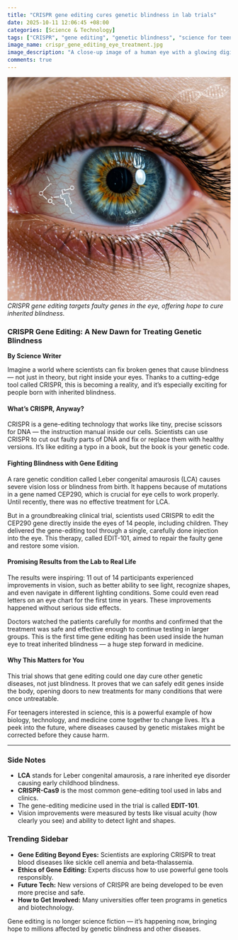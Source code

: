 ```yaml
---
title: "CRISPR gene editing cures genetic blindness in lab trials"
date: 2025-10-11 12:06:45 +08:00
categories: [Science & Technology]
tags: ["CRISPR", "gene editing", "genetic blindness", "science for teens", "biotechnology"]
image_name: crispr_gene_editing_eye_treatment.jpg
image_description: "A close-up image of a human eye with a glowing digital overlay representing gene editing technology. The image combines a realistic eye photo with illustrated molecular structures of CRISPR-Cas9 editing tools and DNA strands, symbolizing the gene therapy process targeting inherited blindness."
comments: true
---
```



![CRISPR gene editing targets faulty genes in the eye, offering hope to cure inherited blindness.](/assets/images/crispr_gene_editing_eye_treatment.jpg)
*CRISPR gene editing targets faulty genes in the eye, offering hope to cure inherited blindness.*

<!-- Image Description: A close-up image of a human eye with a glowing digital overlay representing gene editing technology. The image combines a realistic eye photo with illustrated molecular structures of CRISPR-Cas9 editing tools and DNA strands, symbolizing the gene therapy process targeting inherited blindness. -->


### CRISPR Gene Editing: A New Dawn for Treating Genetic Blindness

**By Science Writer**

Imagine a world where scientists can fix broken genes that cause blindness — not just in theory, but right inside your eyes. Thanks to a cutting-edge tool called CRISPR, this is becoming a reality, and it’s especially exciting for people born with inherited blindness.

#### What’s CRISPR, Anyway?
CRISPR is a gene-editing technology that works like tiny, precise scissors for DNA — the instruction manual inside our cells. Scientists can use CRISPR to cut out faulty parts of DNA and fix or replace them with healthy versions. It’s like editing a typo in a book, but the book is your genetic code.

#### Fighting Blindness with Gene Editing
A rare genetic condition called Leber congenital amaurosis (LCA) causes severe vision loss or blindness from birth. It happens because of mutations in a gene named CEP290, which is crucial for eye cells to work properly. Until recently, there was no effective treatment for LCA.

But in a groundbreaking clinical trial, scientists used CRISPR to edit the CEP290 gene directly inside the eyes of 14 people, including children. They delivered the gene-editing tool through a single, carefully done injection into the eye. This therapy, called EDIT-101, aimed to repair the faulty gene and restore some vision.

#### Promising Results from the Lab to Real Life
The results were inspiring: 11 out of 14 participants experienced improvements in vision, such as better ability to see light, recognize shapes, and even navigate in different lighting conditions. Some could even read letters on an eye chart for the first time in years. These improvements happened without serious side effects.

Doctors watched the patients carefully for months and confirmed that the treatment was safe and effective enough to continue testing in larger groups. This is the first time gene editing has been used inside the human eye to treat inherited blindness — a huge step forward in medicine.

#### Why This Matters for You
This trial shows that gene editing could one day cure other genetic diseases, not just blindness. It proves that we can safely edit genes inside the body, opening doors to new treatments for many conditions that were once untreatable.

For teenagers interested in science, this is a powerful example of how biology, technology, and medicine come together to change lives. It’s a peek into the future, where diseases caused by genetic mistakes might be corrected before they cause harm.

---

### Side Notes
- **LCA** stands for Leber congenital amaurosis, a rare inherited eye disorder causing early childhood blindness.
- **CRISPR-Cas9** is the most common gene-editing tool used in labs and clinics.
- The gene-editing medicine used in the trial is called **EDIT-101**.
- Vision improvements were measured by tests like visual acuity (how clearly you see) and ability to detect light and shapes.

### Trending Sidebar
- **Gene Editing Beyond Eyes:** Scientists are exploring CRISPR to treat blood diseases like sickle cell anemia and beta-thalassemia.
- **Ethics of Gene Editing:** Experts discuss how to use powerful gene tools responsibly.
- **Future Tech:** New versions of CRISPR are being developed to be even more precise and safe.
- **How to Get Involved:** Many universities offer teen programs in genetics and biotechnology.

Gene editing is no longer science fiction — it’s happening now, bringing hope to millions affected by genetic blindness and other diseases.
